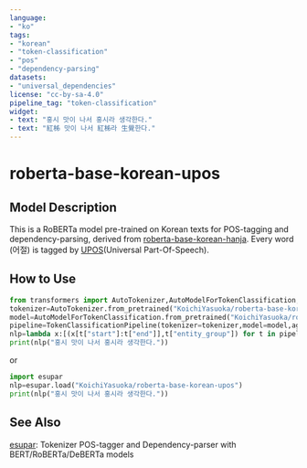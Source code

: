 ```yaml
---
language:
- "ko"
tags:
- "korean"
- "token-classification"
- "pos"
- "dependency-parsing"
datasets:
- "universal_dependencies"
license: "cc-by-sa-4.0"
pipeline_tag: "token-classification"
widget:
- text: "홍시 맛이 나서 홍시라 생각한다."
- text: "紅柹 맛이 나서 紅柹라 生覺한다."
---
```


# roberta-base-korean-upos

## Model Description

This is a RoBERTa model pre-trained on Korean texts for POS-tagging and dependency-parsing, derived from [roberta-base-korean-hanja](https://huggingface.co/KoichiYasuoka/roberta-base-korean-hanja). Every word (어절) is tagged by [UPOS](https://universaldependencies.org/u/pos/)(Universal Part-Of-Speech).

## How to Use

```py
from transformers import AutoTokenizer,AutoModelForTokenClassification,TokenClassificationPipeline
tokenizer=AutoTokenizer.from_pretrained("KoichiYasuoka/roberta-base-korean-upos")
model=AutoModelForTokenClassification.from_pretrained("KoichiYasuoka/roberta-base-korean-upos")
pipeline=TokenClassificationPipeline(tokenizer=tokenizer,model=model,aggregation_strategy="simple")
nlp=lambda x:[(x[t["start"]:t["end"]],t["entity_group"]) for t in pipeline(x)]
print(nlp("홍시 맛이 나서 홍시라 생각한다."))
```

or

```py
import esupar
nlp=esupar.load("KoichiYasuoka/roberta-base-korean-upos")
print(nlp("홍시 맛이 나서 홍시라 생각한다."))
```

## See Also

[esupar](https://github.com/KoichiYasuoka/esupar): Tokenizer POS-tagger and Dependency-parser with BERT/RoBERTa/DeBERTa models
